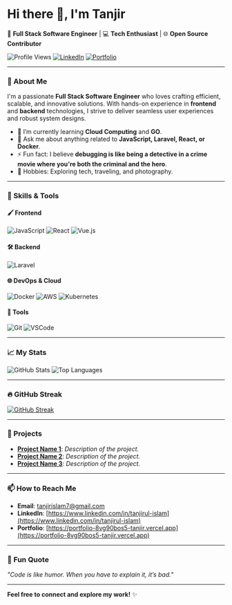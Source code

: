 # Hi there 👋, I'm Tanjir  
🌟 **Full Stack Software Engineer** | 💻 **Tech Enthusiast** | 🌐 **Open Source Contributor**

![Profile Views](https://komarev.com/ghpvc/?username=tanjir43&color=blueviolet)  [![LinkedIn](https://img.shields.io/badge/LinkedIn-Connect-blue?style=flat-square&logo=linkedin)](https://www.linkedin.com/in/tanjirul-islam)  [![Portfolio](https://img.shields.io/badge/Portfolio-Visit-blueviolet?style=flat-square)](https://portfolio-8vg90bos5-tanjir.vercel.app/)  

---

### 🌟 About Me  

I'm a passionate **Full Stack Software Engineer** who loves crafting efficient, scalable, and innovative solutions. With hands-on experience in **frontend** and **backend** technologies, I strive to deliver seamless user experiences and robust system designs.  

- 🌱 I’m currently learning **Cloud Computing** and **GO**.  
- 💬 Ask me about anything related to **JavaScript, Laravel, React, or Docker**.  
- ⚡ Fun fact: I believe **debugging is like being a detective in a crime movie where you're both the criminal and the hero**.  
- 🎯 Hobbies: Exploring tech, traveling, and photography.  

---

### 💼 Skills & Tools  

#### 🖌️ Frontend  
![JavaScript](https://img.shields.io/badge/-JavaScript-F7DF1E?style=flat-square&logo=javascript)  ![React](https://img.shields.io/badge/-React-61DAFB?style=flat-square&logo=react&logoColor=black)  ![Vue.js](https://img.shields.io/badge/-Vue.js-4FC08D?style=flat-square&logo=vue.js&logoColor=white)  

#### 🛠️ Backend  

![Laravel](https://img.shields.io/badge/-Laravel-FF2D20?style=flat-square&logo=laravel&logoColor=white)

#### 🌐 DevOps & Cloud  
![Docker](https://img.shields.io/badge/-Docker-2496ED?style=flat-square&logo=docker&logoColor=white)  ![AWS](https://img.shields.io/badge/-AWS-232F3E?style=flat-square&logo=amazon-aws)  ![Kubernetes](https://img.shields.io/badge/-Kubernetes-326CE5?style=flat-square&logo=kubernetes&logoColor=white)  

#### 🔧 Tools  
![Git](https://img.shields.io/badge/-Git-F05032?style=flat-square&logo=git)  ![VSCode](https://img.shields.io/badge/-VSCode-007ACC?style=flat-square&logo=visual-studio-code)  

---

### 📈 My Stats  

![GitHub Stats](https://github-readme-stats.vercel.app/api?username=tanjir43&show_icons=true&hide_border=true&theme=radical)  ![Top Languages](https://github-readme-stats.vercel.app/api/top-langs/?username=tanjir43&layout=compact&hide_border=true&theme=radical)  

---

### 🔥 GitHub Streak  

[![GitHub Streak](https://streak-stats.demolab.com/?user=tanjir43&theme=radical)](https://git.io/streak-stats)

---

### 🚀 Projects  

- **[Project Name 1](https://github.com/YourUsername/Project1)**: _Description of the project._  
- **[Project Name 2](https://github.com/YourUsername/Project2)**: _Description of the project._  
- **[Project Name 3](https://github.com/YourUsername/Project3)**: _Description of the project._  

---

### 📫 How to Reach Me  

- **Email**: [tanjirislam7@gmail.com](mailto:tanjirislam7@gmail.com)  
- **LinkedIn**: [https://www.linkedin.com/in/tanjirul-islam](https://www.linkedin.com/in/tanjirul-islam)  
- **Portfolio**: [https://portfolio-8vg90bos5-tanjir.vercel.app](https://portfolio-8vg90bos5-tanjir.vercel.app)  

---

### 🌟 Fun Quote  

_"Code is like humor. When you have to explain it, it’s bad."_  

---

**Feel free to connect and explore my work!** ✨
